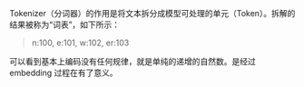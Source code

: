 Tokenizer（分词器）的作用是将文本拆分成模型可处理的单元（Token）。拆解的结果被称为“词表”，如下所示：

> n:100, e:101, w:102, er:103

可以看到基本上编码没有任何规律，就是单纯的递增的自然数。是经过 embedding 过程在有了意义。
